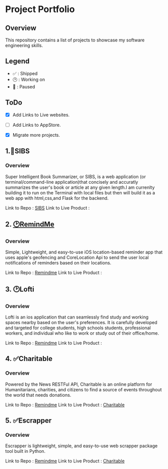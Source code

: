 # Project Portfolio

## Overview
This repository contains a list of projects to showcase my software engineering skills.

## Legend 

* ✅ : Shipped
* 🕑 : Working on
* 🚩 : Paused 

## ToDo
- [x] Add Links to Live websites.
- [ ] Add Links to AppStore.
- [x] Migrate more projects.


## 1.🚩SIBS 

### Overview
Super Intelligent Book Summarizer, or SIBS, is a web application (or terminal/command-line application)that concisely and accuratly summarizes the user's book or article at any given length.I am currenlty building it to run on the Terminal with local files but then will build it as a web app with html,css,and Flask for the backend.

Link to Repo : <a href = "https://github.com/MediBoss/SIBS" >SIBS</a> 
Link to Live Product : 


## 2. <a href = "https://github.com/yveslym/remindMe" >🕑RemindMe</a> 

### Overview

Simple, Lightweight, and easy-to-use iOS location-based reminder app that uses apple's geofencing and CoreLocation Api to send the user local notifications of reminders based on their locations.

Link to Repo : <a href = "https://github.com/yveslym/remindMe" >Remindme</a> 
Link to Live Product : 


## 3. 🕑Lofti

### Overview

Lofti is an ios application that can seamlessly find study and working spaces nearby based on the user's preferences. It is carefully developed and targeted for college students, high schools students, professional workers, and individual who like to work or study out of their office/home.

Link to Repo : <a href = "https://github.com/MediBoss/Lofti" >Remindme</a> 
Link to Live Product : 


## 4. ✅Charitable

### Overview

Powered by the News RESTFul API, Charitable is an online platform for Humanitarians, charities, and citizens to find a source of events throughout the world that needs donations.

Link to Repo : <a href = "https://github.com/MediBoss/Charitable" >Remindme</a> 
Link to Live Product : <a href = "https://github.com/MediBoss/Charitable" >Charitable</a> 

## 5. ✅Escrapper

### Overview

Escrapper is  lightweight, simple, and easy-to-use web scrapper package tool built in Python.

Link to Repo : <a href = "https://github.com/MediBoss/Escrapper" >Remindme</a> 
Link to Live Product : <a href = "https://test.pypi.org/project/Escrapper/" >Charitable</a> 

